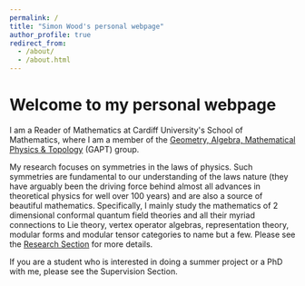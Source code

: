 ```yaml
---
permalink: /
title: "Simon Wood's personal webpage"
author_profile: true
redirect_from: 
  - /about/
  - /about.html
---
```



Welcome to my personal webpage
=============================

I am a Reader of Mathematics at Cardiff University's School of Mathematics, where I am a member of the [Geometry, Algebra, Mathematical Physics & Topology](https://www.cardiff.ac.uk/research/explore/research-units/geometry-algebra-mathematical-physics-and-topology) (GAPT) group.

My research focuses on symmetries in the laws of physics. Such symmetries are fundamental to our understanding of the laws nature (they have arguably been the driving force behind almost all advances in theoretical physics for well over 100 years) and are also a source of beautiful mathematics. Specifically, I mainly study the mathematics of 2 dimensional conformal quantum field theories and all their myriad connections to Lie theory, vertex operator algebras, representation theory, modular forms and modular tensor categories to name but a few. Please see the [Research Section](/research/) for more details.

If you are a student who is interested in doing a summer project or a PhD with me, please see the Supervision Section.

